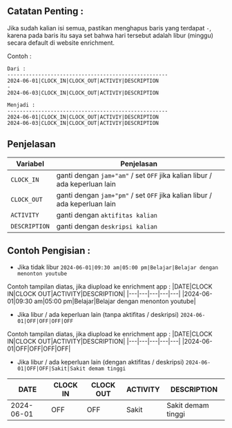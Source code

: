 ## Catatan Penting :
Jika sudah kalian isi semua, pastikan menghapus baris yang terdapat `-`, karena pada baris itu saya set bahwa hari tersebut adalah libur (minggu) secara default di website enrichment.

Contoh :
```
Dari :
----------------------------------------------------
2024-06-01|CLOCK_IN|CLOCK_OUT|ACTIVIY|DESCRIPTION
-
2024-06-03|CLOCK_IN|CLOCK_OUT|ACTIVIY|DESCRIPTION

Menjadi :
----------------------------------------------------
2024-06-01|CLOCK_IN|CLOCK_OUT|ACTIVIY|DESCRIPTION
2024-06-03|CLOCK_IN|CLOCK_OUT|ACTIVIY|DESCRIPTION
```

## Penjelasan
|Variabel|Penjelasan|
|---|---|
|`CLOCK_IN`|ganti dengan `jam+"am"` / set `OFF` jika kalian libur / ada keperluan lain|
|`CLOCK_OUT`|ganti dengan `jam+"pm"` / set `OFF` jika kalian libur / ada keperluan lain|
|`ACTIVITY`|ganti dengan `aktifitas kalian`|
|`DESCRIPTION`|ganti dengan `deskripsi kalian`|

## Contoh Pengisian :
- Jika tidak libur
`2024-06-01|09:30 am|05:00 pm|Belajar|Belajar dengan menonton youtube`

Contoh tampilan diatas, jika diupload ke enrichment app :
|DATE|CLOCK IN|CLOCK OUT|ACTIVITY|DESCRIPTION|
|---|---|---|---|---|
|2024-06-01|09:30 am|05:00 pm|Belajar|Belajar dengan menonton youtube|

- Jika libur / ada keperluan lain (tanpa aktifitas / deskripsi)
`2024-06-01|OFF|OFF|OFF|OFF`

Contoh tampilan diatas, jika diupload ke enrichment app :
|DATE|CLOCK IN|CLOCK OUT|ACTIVITY|DESCRIPTION|
|---|---|---|---|---|
|2024-06-01|OFF|OFF|OFF|OFF|

- Jika libur / ada keperluan lain (dengan aktifitas / deskripsi)
`2024-06-01|OFF|OFF|Sakit|Sakit demam tinggi`

|DATE|CLOCK IN|CLOCK OUT|ACTIVITY|DESCRIPTION|
|---|---|---|---|---|
|2024-06-01|OFF|OFF|Sakit|Sakit demam tinggi|
